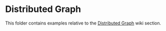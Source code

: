 # Distributed Graph

This folder contains examples relative to the [Distributed
Graph](https://github.com/FPMAS/FPMAS/wiki/Distributed-Graph) wiki section.

